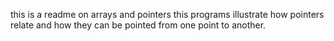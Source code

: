 this is a readme on arrays and pointers
this programs illustrate how pointers relate and how they can be pointed from one point to another.
